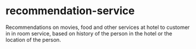 # recommendation-service
Recommendations on movies, food and other services at hotel to customer in in room service,  based on history of the person in the hotel or the location of the person. 
